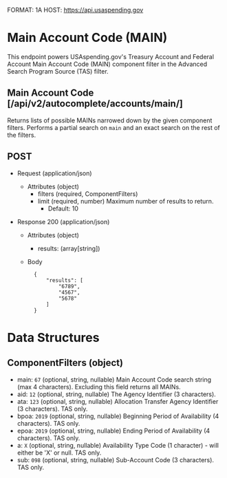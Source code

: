 FORMAT: 1A
HOST: https://api.usaspending.gov

# Main Account Code (MAIN)

This endpoint powers USAspending.gov's Treasury Account and Federal Account Main Account Code (MAIN) component filter in the Advanced Search Program Source (TAS) filter.

## Main Account Code [/api/v2/autocomplete/accounts/main/]

Returns lists of possible MAINs narrowed down by the given component filters. Performs a partial search on `main` and an exact search on the rest of the filters.

## POST
+ Request  (application/json)
    + Attributes (object)
        + filters (required, ComponentFilters)
        + limit (required, number)
            Maximum number of results to return.
            + Default: 10

+ Response 200 (application/json)
    + Attributes (object)
        + results: (array[string])

    + Body

            {
                "results": [
                    "6789",
                    "4567",
                    "5678"
                ]
            }

# Data Structures

## ComponentFilters (object)
+ main: `67` (optional, string, nullable)
    Main Account Code search string (max 4 characters). Excluding this field returns all MAINs.
+ aid: `12` (optional, string, nullable)
    The Agency Identifier (3 characters).
+ ata: `123` (optional, string, nullable)
    Allocation Transfer Agency Identifier (3 characters). TAS only.
+ bpoa: `2019` (optional, string, nullable)
    Beginning Period of Availability (4 characters). TAS only.
+ epoa: `2019` (optional, string, nullable)
    Ending Period of Availability (4 characters). TAS only.
+ a: `X` (optional, string, nullable)
    Availability Type Code (1 character) - will either be 'X' or null. TAS only.
+ sub: `098` (optional, string, nullable)
    Sub-Account Code (3 characters). TAS only.
